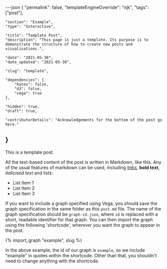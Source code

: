 ---json
{
	"permalink": false,
	"templateEngineOverride": "njk",
	"tags": ["post"],
	
	"section": "Example",
	"type": "Interactive",
	
	"title": "Template Post",
	"description": "This page is just a template. Its purpose is to demonstrate the structure of how to create new posts and visualisations.",
	
	"date": "2021-05-30",
	"date_updated": "2021-05-30",
	
	"slug": "template",
	
	"dependencies": {
		"katex": false,
		"d3": false,
		"vega": true
	},
	
	"hidden": true,
	"draft": true,

	"contributorDetails": "Acknowledgements for the bottom of the post go here."
}
---

This is a template post.

All the text-based content of the post is written in Markdown, like this. Any of the usual features of markdown can be used, including [links](), **bold text**, *italicised text* and lists:

- List Item 1
- List Item 2
- List Item 3

If you want to include a graph specified using Vega, you should save the graph specification in the same folder as this `post.md` file. The name of the graph specification should be `graph-id.json`, where `id` is replaced with a short, readable identifier for that graph. You can then import the graph using the following 'shortcode', wherever you want the graph to appear in the post.

{% import_graph "example", slug %}

In the above example, the id of our graph is `example`, so we include "example" in quotes within the shortcode. Other than that, you shouldn't need to change anything with the shortcode.